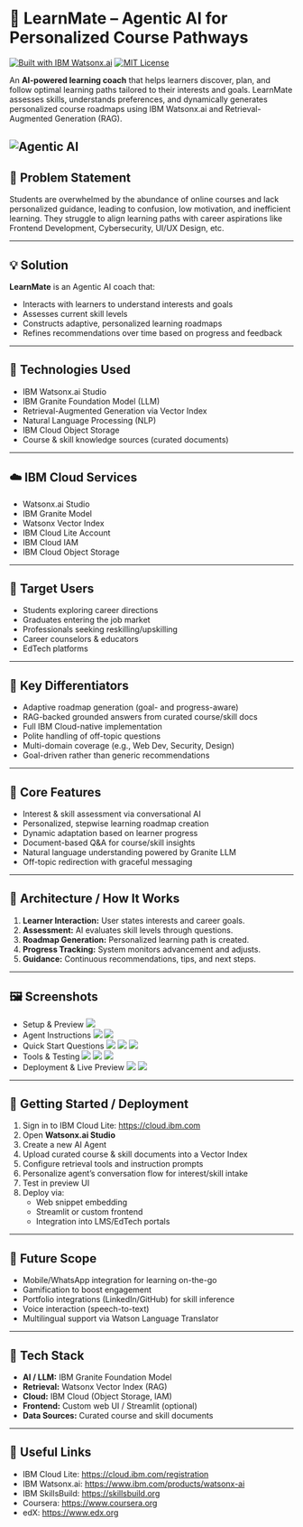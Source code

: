 # 💬 LearnMate – Agentic AI for Personalized Course Pathways

[![Built with IBM Watsonx.ai](https://img.shields.io/badge/Powered%20by-IBM%20Watsonx.ai-blue)](https://www.ibm.com/products/watsonx-ai) [![MIT License](https://img.shields.io/badge/License-MIT-green)](LICENSE)

An **AI-powered learning coach** that helps learners discover, plan, and follow optimal learning paths tailored to their interests and goals. LearnMate assesses skills, understands preferences, and dynamically generates personalized course roadmaps using IBM Watsonx.ai and Retrieval-Augmented Generation (RAG).

![Agentic AI](Agentic.webp)
---

## 🧩 Problem Statement

Students are overwhelmed by the abundance of online courses and lack personalized guidance, leading to confusion, low motivation, and inefficient learning. They struggle to align learning paths with career aspirations like Frontend Development, Cybersecurity, UI/UX Design, etc.

---

## 💡 Solution

**LearnMate** is an Agentic AI coach that:
- Interacts with learners to understand interests and goals
- Assesses current skill levels
- Constructs adaptive, personalized learning roadmaps
- Refines recommendations over time based on progress and feedback

---

## 🧠 Technologies Used

- IBM Watsonx.ai Studio  
- IBM Granite Foundation Model (LLM)  
- Retrieval-Augmented Generation via Vector Index  
- Natural Language Processing (NLP)  
- IBM Cloud Object Storage  
- Course & skill knowledge sources (curated documents)

---

## ☁️ IBM Cloud Services

- Watsonx.ai Studio  
- IBM Granite Model  
- Watsonx Vector Index  
- IBM Cloud Lite Account  
- IBM Cloud IAM  
- IBM Cloud Object Storage  

---

## 👥 Target Users

- Students exploring career directions  
- Graduates entering the job market  
- Professionals seeking reskilling/upskilling  
- Career counselors & educators  
- EdTech platforms  

---

## 🌟 Key Differentiators

- Adaptive roadmap generation (goal- and progress-aware)  
- RAG-backed grounded answers from curated course/skill docs  
- Full IBM Cloud-native implementation  
- Polite handling of off-topic questions  
- Multi-domain coverage (e.g., Web Dev, Security, Design)  
- Goal-driven rather than generic recommendations  

---

## 🧪 Core Features

- Interest & skill assessment via conversational AI  
- Personalized, stepwise learning roadmap creation  
- Dynamic adaptation based on learner progress  
- Document-based Q&A for course/skill insights  
- Natural language understanding powered by Granite LLM  
- Off-topic redirection with graceful messaging  

---

## 🚀 Architecture / How It Works

1. **Learner Interaction:** User states interests and career goals.  
2. **Assessment:** AI evaluates skill levels through questions.  
3. **Roadmap Generation:** Personalized learning path is created.  
4. **Progress Tracking:** System monitors advancement and adjusts.  
5. **Guidance:** Continuous recommendations, tips, and next steps.  

---

## 🖼️ Screenshots

- Setup & Preview
![](Tool.jpeg)
- Agent Instructions
![](Build.jpeg)
![](Build1.jpeg)
- Quick Start Questions
![](Build2.jpeg)
![](Build3.jpeg)
![](Build4.jpeg)
- Tools & Testing
![](Build5.jpeg)
![](Build6.jpeg)
![](Build7.jpeg)
- Deployment & Live Preview
![](Agent-Preview.jpeg)
![](Preview2.jpeg)

---

## 📌 Getting Started / Deployment

1. Sign in to IBM Cloud Lite: https://cloud.ibm.com  
2. Open **Watsonx.ai Studio**  
3. Create a new AI Agent  
4. Upload curated course & skill documents into a Vector Index  
5. Configure retrieval tools and instruction prompts  
6. Personalize agent’s conversation flow for interest/skill intake  
7. Test in preview UI  
8. Deploy via:
   - Web snippet embedding  
   - Streamlit or custom frontend  
   - Integration into LMS/EdTech portals  

---

## 🔄 Future Scope

- Mobile/WhatsApp integration for learning on-the-go  
- Gamification to boost engagement  
- Portfolio integrations (LinkedIn/GitHub) for skill inference  
- Voice interaction (speech-to-text)  
- Multilingual support via Watson Language Translator  

---

## 🔧 Tech Stack

- **AI / LLM:** IBM Granite Foundation Model  
- **Retrieval:** Watsonx Vector Index (RAG)  
- **Cloud:** IBM Cloud (Object Storage, IAM)  
- **Frontend:** Custom web UI / Streamlit (optional)  
- **Data Sources:** Curated course and skill documents  

---

## 🔗 Useful Links

- IBM Cloud Lite: https://cloud.ibm.com/registration  
- IBM Watsonx.ai: https://www.ibm.com/products/watsonx-ai  
- IBM SkillsBuild: https://skillsbuild.org  
- Coursera: https://www.coursera.org  
- edX: https://www.edx.org  
